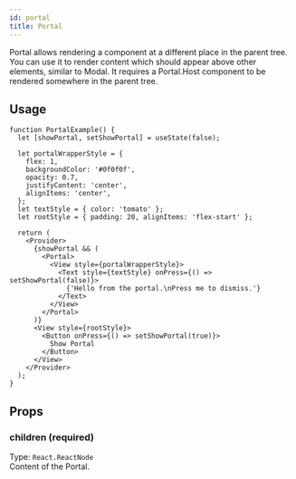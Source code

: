 ```yaml
---
id: portal 
title: Portal 
---
```


Portal allows rendering a component at a different place in the parent tree. You can use it to render content which should appear above other elements, similar to Modal. It requires a Portal.Host component to be rendered somewhere in the parent tree.

## Usage 

```tsx live
function PortalExample() {
  let [showPortal, setShowPortal] = useState(false);

  let portalWrapperStyle = {
    flex: 1,
    backgroundColor: '#0f0f0f',
    opacity: 0.7,
    justifyContent: 'center',
    alignItems: 'center',
  };
  let textStyle = { color: 'tomato' };
  let rootStyle = { padding: 20, alignItems: 'flex-start' };

  return (
    <Provider>
      {showPortal && (
        <Portal>
          <View style={portalWrapperStyle}>
            <Text style={textStyle} onPress={() => setShowPortal(false)}>
              {'Hello from the portal.\nPress me to dismiss.'}
            </Text>
          </View>
        </Portal>
      )}
      <View style={rootStyle}>
        <Button onPress={() => setShowPortal(true)}>
          Show Portal
        </Button>
      </View>
    </Provider>
  );
}
```

## Props

### children (required)

Type: `React.ReactNode`  
Content of the Portal.

